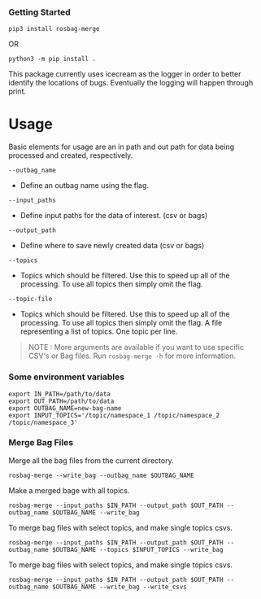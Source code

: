 

### Getting Started


```
pip3 install rosbag-merge
```

 OR

```
python3 -m pip install .
```

This package currently uses icecream as the logger in order to better identify the locations of bugs. Eventually the logging will happen through print.



# Usage

Basic elements for usage are an in path and out path for data being processed and created, respectively.

```--outbag_name```
* Define an outbag name using the flag.

```--input_paths``` 
* Define input paths for the data of interest. (csv or bags)

```--output_path```
* Define where to save newly created data (csv or bags)

```--topics```
* Topics which should be filtered. Use this to speed up all of the processing. To use all topics then simply omit the flag.

```--topic-file```
* Topics which should be filtered. Use this to speed up all of the processing. To use all topics then simply omit the flag. A file representing a list of topics. One topic per line.

> NOTE : More arguments are available if you want to use specific CSV's or Bag files. Run `rosbag-merge -h` for more information.

### Some environment variables

```
export IN_PATH=/path/to/data
export OUT_PATH=/path/to/data
export OUTBAG_NAME=new-bag-name
export INPUT_TOPICS='/topic/namespace_1 /topic/namespace_2 /topic/namespace_3'
```

### Merge Bag Files

Merge all the bag files from the current directory.
```
rosbag-merge --write_bag --outbag_name $OUTBAG_NAME
```

Make a merged bage with all topics.
```
rosbag-merge --input_paths $IN_PATH --output_path $OUT_PATH --outbag_name $OUTBAG_NAME --write_bag
```

To merge bag files with select topics, and make single topics csvs.
```
rosbag-merge --input_paths $IN_PATH --output_path $OUT_PATH --outbag_name $OUTBAG_NAME --topics $INPUT_TOPICS --write_bag 
```

To merge bag files with select topics, and make single topics csvs.
```
rosbag-merge --input_paths $IN_PATH --output_path $OUT_PATH --outbag_name $OUTBAG_NAME --write_bag --write_csvs 
```